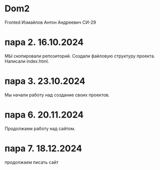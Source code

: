 # Dom2
Fronted 
Измайлов Антон Андреевич СИ-29
# пара 2. 16.10.2024
МЫ скопировали репозиторий. Создали файловую структуру проекта. Написали index.html. 
# пара 3. 23.10.2024
Мы начали работу над создание своих проектов. 
# пара 6. 20.11.2024
Продолжаем работу над сайтом.  
# пара 7. 18.12.2024
продолжаем писать сайт